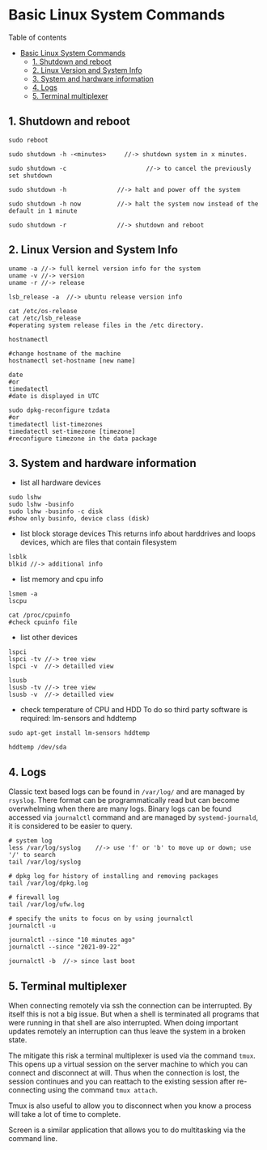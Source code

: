 # Basic Linux System Commands
Table of contents
- [Basic Linux System Commands](#basic-linux-system-commands)
  - [1. Shutdown and reboot](#1-shutdown-and-reboot)
  - [2. Linux Version and System Info](#2-linux-version-and-system-info)
  - [3. System and hardware information](#3-system-and-hardware-information)
  - [4. Logs](#4-logs)
  - [5. Terminal multiplexer](#5-terminal-multiplexer)

## 1. Shutdown and reboot
```
sudo reboot

sudo shutdown -h -<minutes>		//-> shutdown system in x minutes.

sudo shutdown -c				      //-> to cancel the previously set shutdown

sudo shutdown -h              //-> halt and power off the system

sudo shutdown -h now          //-> halt the system now instead of the default in 1 minute

sudo shutdown -r              //-> shutdown and reboot
```

## 2. Linux Version and System Info
```
uname -a //-> full kernel version info for the system
uname -v //-> version
uname -r //-> release

lsb_release -a  //-> ubuntu release version info

cat /etc/os-release
cat /etc/lsb_release
#operating system release files in the /etc directory.

hostnamectl

#change hostname of the machine
hostnamectl set-hostname [new name]

date
#or
timedatectl
#date is displayed in UTC

sudo dpkg-reconfigure tzdata
#or
timedatectl list-timezones
timedatectl set-timezone [timezone]
#reconfigure timezone in the data package
```


## 3. System and hardware information
* list all hardware devices
```
sudo lshw
sudo lshw -businfo
sudo lshw -businfo -c disk
#show only businfo, device class (disk)
```

* list block storage devices
This returns info about harddrives and loops devices, which are files that contain filesystem
```
lsblk
blkid //-> additional info
```

* list memory and cpu info
```
lsmem -a
lscpu

cat /proc/cpuinfo
#check cpuinfo file
```
* list other devices
```
lspci
lspci -tv //-> tree view
lspci -v  //-> detailled view

lsusb
lsusb -tv //-> tree view
lsusb -v  //-> detailled view
```
* check temperature of CPU and HDD
To do so third party software is required: lm-sensors and hddtemp
```
sudo apt-get install lm-sensors hddtemp

hddtemp /dev/sda
```


## 4. Logs
Classic text based logs can be found in `/var/log/` and are managed by `rsyslog`. There format can be programmatically read but can become overwhelming when there are many logs.
Binary logs can be found accessed via `journalctl` command and are managed by `systemd-journald`, it is considered to be easier to query.
```
# system log
less /var/log/syslog    //-> use 'f' or 'b' to move up or down; use '/' to search
tail /var/log/syslog

# dpkg log for history of installing and removing packages
tail /var/log/dpkg.log

# firewall log
tail /var/log/ufw.log

# specify the units to focus on by using journalctl
journalctl -u 

journalctl --since "10 minutes ago"
journalctl --since "2021-09-22"

journalctl -b  //-> since last boot
```


## 5. Terminal multiplexer
When connecting remotely via ssh the connection can be interrupted. By itself this is not a big issue. But when a shell is terminated all programs that were running in that shell are also interrupted. When doing important updates remotely an interruption can thus leave the system in a broken state.

The mitigate this risk a terminal multiplexer is used via the command `tmux`. This opens up a virtual session on the server machine to which you can connect and disconnect at will. Thus when the connection is lost, the session continues and you can reattach to the existing session after re-connecting using the command `tmux attach`.

Tmux is also useful to allow you to disconnect when you know a process will take a lot of time to complete.

Screen is a similar application that allows you to do multitasking via the command line.